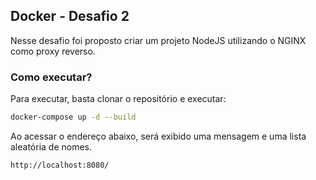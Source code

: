 ## Docker - Desafio 2

Nesse desafio foi proposto criar um projeto NodeJS utilizando o NGINX como proxy reverso.

### Como executar?

Para executar, basta clonar o repositório e executar:
```bash
docker-compose up -d --build
```
Ao acessar o endereço abaixo, será exibido uma mensagem e uma lista aleatória de nomes.
```
http://localhost:8080/
```
